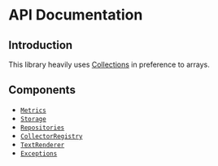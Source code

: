 API Documentation
=================

## Introduction

This library heavily uses [Collections][collections] in preference to arrays.

Components
----------

* [`Metrics`](metrics/README.md)
* [`Storage`](storage/README.md)
* [`Repositories`](storage/repositories/README.md)
* [`CollectorRegistry`](COLLECTOR_REGISTRY.md)
* [`TextRenderer`](TEXT_RENDERER.md)
* [`Exceptions`](EXCEPTIONS.md)

[collections]: https://laravel.com/docs/master/collections
